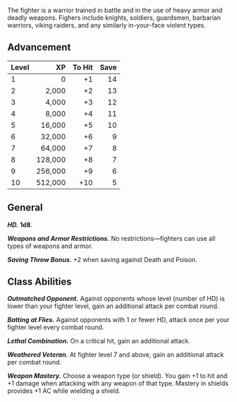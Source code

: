 The fighter is a warrior trained in battle and in the use of heavy armor and deadly weapons. Fighers include knights, soldiers, guardsmen, barbarian warriors, viking raiders, and any similarly in-your-face violent types.

## Advancement
| Level | XP  | To Hit | Save |
| ----- | --: | --: | ------: |
| 1 | 0 | +1 | 14 |
| 2 | 2,000 | +2 | 13 |
| 3 | 4,000 | +3 | 12 |
| 4 | 8,000 | +4 | 11 |
| 5 | 16,000 | +5 | 10 |
| 6 | 32,000 | +6 | 9 |
| 7 | 64,000 | +7 | 8 |
| 8 | 128,000 | +8 | 7 |
| 9 | 256,000 | +9 | 6 |
| 10 | 512,000 | +10 | 5 |

## General
***HD.*** **1d8**.

***Weapons and Armor Restrictions.*** No restrictions—fighters can use all types of weapons and armor.

***Saving Throw Bonus.*** +2 when saving against Death and Poison.

## Class Abilities
***Outmatched Opponent.*** Against opponents whose level (number of HD) is lower than your fighter level, gain an additional attack per combat round.

***Batting at Flies.*** Against opponents with 1 or fewer HD, attack once per your fighter level every combat round.

***Lethal Combination.*** On a critical hit, gain an additional attack.

***Weathered Veteran.*** At fighter level 7 and above, gain an additional attack per combat round.

***Weapon Mastery.*** Choose a weapon type (or shield). You gain +1 to hit and +1 damage when attacking with any weapon of that type. Mastery in shields provides +1 AC while wielding a shield.